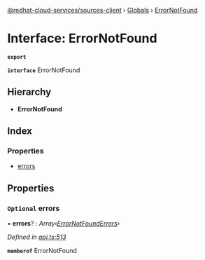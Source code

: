 [@redhat-cloud-services/sources-client](../README.md) › [Globals](../globals.md) › [ErrorNotFound](errornotfound.md)

# Interface: ErrorNotFound

**`export`** 

**`interface`** ErrorNotFound

## Hierarchy

* **ErrorNotFound**

## Index

### Properties

* [errors](errornotfound.md#optional-errors)

## Properties

### `Optional` errors

• **errors**? : *Array‹[ErrorNotFoundErrors](errornotfounderrors.md)›*

*Defined in [api.ts:513](https://github.com/RedHatInsights/javascript-clients.gi/blob/master/packages/sources/api.ts#L513)*

**`memberof`** ErrorNotFound
